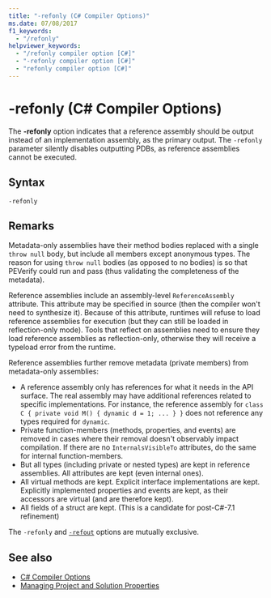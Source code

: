 ```yaml
---
title: "-refonly (C# Compiler Options)"
ms.date: 07/08/2017
f1_keywords: 
  - "/refonly"
helpviewer_keywords: 
  - "/refonly compiler option [C#]"
  - "-refonly compiler option [C#]"
  - "refonly compiler option [C#]"
---
```


# -refonly (C# Compiler Options)

The **-refonly** option indicates that a reference assembly should be output instead of an implementation assembly, as the primary output. The `-refonly` parameter silently disables outputting PDBs, as reference assemblies cannot be executed.

## Syntax

```console
-refonly
```

## Remarks

Metadata-only assemblies have their method bodies replaced with a single `throw null` body, but include all members except anonymous types. The reason for using `throw null` bodies (as opposed to no bodies) is so that PEVerify could run and pass (thus validating the completeness of the metadata).

Reference assemblies include an assembly-level `ReferenceAssembly` attribute. This attribute may be specified in source (then the compiler won't need to synthesize it). Because of this attribute, runtimes will refuse to load reference assemblies for execution (but they can still be loaded in reflection-only mode). Tools that reflect on assemblies need to ensure they load reference assemblies as reflection-only, otherwise they will receive a typeload error from the runtime.

Reference assemblies further remove metadata (private members) from metadata-only assemblies:

- A reference assembly only has references for what it needs in the API surface. The real assembly may have additional references related to specific implementations. For instance, the reference assembly for `class C { private void M() { dynamic d = 1; ... } }` does not reference any types required for `dynamic`.
- Private function-members (methods, properties, and events) are removed in cases where their removal doesn't observably impact compilation. If there are no `InternalsVisibleTo` attributes, do the same for internal function-members.
- But all types (including private or nested types) are kept in reference assemblies. All attributes are kept (even internal ones).
- All virtual methods are kept. Explicit interface implementations are kept. Explicitly implemented properties and events are kept, as their accessors are virtual (and are therefore kept).
- All fields of a struct are kept. (This is a candidate for post-C#-7.1 refinement)

The `-refonly` and [`-refout`](refout-compiler-option.md) options are mutually exclusive.

## See also

- [C# Compiler Options](../../../csharp/language-reference/compiler-options/index.md)
- [Managing Project and Solution Properties](/visualstudio/ide/managing-project-and-solution-properties)
